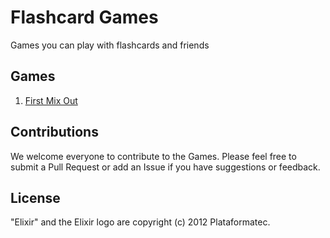 # Flashcard Games

Games you can play with flashcards and friends

## Games

 1. [First Mix Out](first-mix-out.md)

## Contributions

We welcome everyone to contribute to the Games. Please feel free to submit a Pull Request or add an Issue if you have suggestions or feedback.

## License

"Elixir" and the Elixir logo are copyright (c) 2012 Plataformatec.
